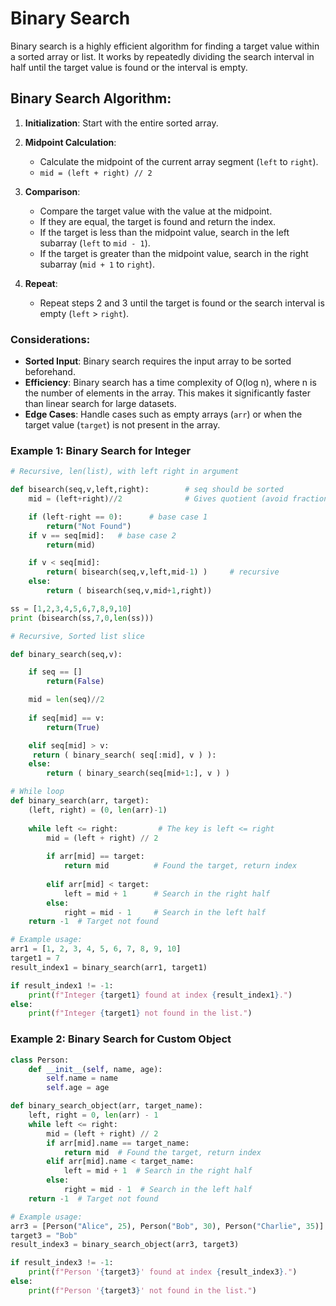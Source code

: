 # Binary Search

Binary search is a highly efficient algorithm for finding a target value within a sorted array or list.
It works by repeatedly dividing the search interval in half until the target value is found or the interval is empty. 

## Binary Search Algorithm:

1. **Initialization**:  Start with the entire sorted array.

2. **Midpoint Calculation**:
   - Calculate the midpoint of the current array segment (`left` to `right`).
   - `mid = (left + right) // 2`

3. **Comparison**:
   - Compare the target value with the value at the midpoint.
   - If they are equal, the target is found and return the index.
   - If the target is less than the midpoint value, search in the left subarray (`left` to `mid - 1`).
   - If the target is greater than the midpoint value, search in the right subarray (`mid + 1` to `right`).

4. **Repeat**:
   - Repeat steps 2 and 3 until the target is found or the search interval is empty (`left` > `right`).

### Considerations:

- **Sorted Input**: Binary search requires the input array to be sorted beforehand.
- **Efficiency**: Binary search has a time complexity of O(log n), where n is the number of elements in the array. This makes it significantly faster than linear search for large datasets.
- **Edge Cases**: Handle cases such as empty arrays (`arr`) or when the target value (`target`) is not present in the array.
### Example 1: Binary Search for Integer

```python
# Recursive, len(list), with left right in argument

def bisearch(seq,v,left,right):        # seq should be sorted
    mid = (left+right)//2              # Gives quotient (avoid fraction)

    if (left-right == 0):      # base case 1
        return("Not Found")
    if v == seq[mid]:   # base case 2
        return(mid)

    if v < seq[mid]:
        return( bisearch(seq,v,left,mid-1) )     # recursive
    else:
        return ( bisearch(seq,v,mid+1,right))

ss = [1,2,3,4,5,6,7,8,9,10]
print (bisearch(ss,7,0,len(ss)))
```

```python
# Recursive, Sorted list slice

def binary_search(seq,v):

	if seq == []
		return(False)

	mid = len(seq)//2
	
	if seq[mid] == v:
		return(True)

	elif seq[mid] > v:
	 return ( binary_search( seq[:mid], v ) ):
	else:
		return ( binary_search(seq[mid+1:], v ) )

```

```python
# While loop
def binary_search(arr, target):
    (left, right) = (0, len(arr)-1)
    
    while left <= right:         # The key is left <= right
        mid = (left + right) // 2
        
        if arr[mid] == target:
            return mid          # Found the target, return index
            
        elif arr[mid] < target:
            left = mid + 1      # Search in the right half
        else:
            right = mid - 1     # Search in the left half
    return -1  # Target not found

# Example usage:
arr1 = [1, 2, 3, 4, 5, 6, 7, 8, 9, 10]
target1 = 7
result_index1 = binary_search(arr1, target1)

if result_index1 != -1:
    print(f"Integer {target1} found at index {result_index1}.")
else:
    print(f"Integer {target1} not found in the list.")
```

### Example 2: Binary Search for Custom Object

```python
class Person:
    def __init__(self, name, age):
        self.name = name
        self.age = age

def binary_search_object(arr, target_name):
    left, right = 0, len(arr) - 1
    while left <= right:
        mid = (left + right) // 2
        if arr[mid].name == target_name:
            return mid  # Found the target, return index
        elif arr[mid].name < target_name:
            left = mid + 1  # Search in the right half
        else:
            right = mid - 1  # Search in the left half
    return -1  # Target not found

# Example usage:
arr3 = [Person("Alice", 25), Person("Bob", 30), Person("Charlie", 35)]
target3 = "Bob"
result_index3 = binary_search_object(arr3, target3)

if result_index3 != -1:
    print(f"Person '{target3}' found at index {result_index3}.")
else:
    print(f"Person '{target3}' not found in the list.")
```